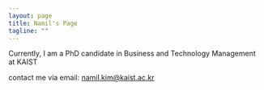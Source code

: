 ```yaml
---
layout: page
title: Namil's Page
tagline: ""
---
```




Currently, I am a PhD candidate in Business and Technology Management at KAIST

contact me via email: [namil.kim@kaist.ac.kr](namil.kim@kaist.ac.kr)
